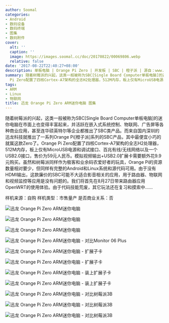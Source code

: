 ```yaml
---
author: Soomal
categories:
- Android
- 数码设备
- 数码终端
- 图集
- 数码附件
cover:
  alt: ''
  caption: ''
  image: https://images.soomal.cc/doc/20170822/00069806.webp
  relative: false
date: '2017-08-22T22:40:27+08:00'
description: 单板电脑 | Orange Pi Zero | 开发板 | SBC | 橙子派 | 源自：www.soomal.com | 版权：原创 |  平均/总评分：00.00/0
summary: 随着树莓派的兴起，这类一般被称为SBC[Single Board Computer单板电脑]的迷你电脑在市面上也变得丰富起来，例如这款Orange
  Pi Zero配置了四核Cortex-A7架构的全志H2处理器，512M内存，板上仅有MicroUSB电源、百兆有线/无线网络以及一个USB2.0接口，售价为59元人民币。
tags:
- ARM
- Linux
- 物联网
title: 迅龙 Orange Pi Zero ARM迷你电脑 图集
---
```


随着树莓派的兴起，这类一般被称为SBC[Single Board Computer单板电脑]的迷你电脑在市面上也变得丰富起来，并活跃在嵌入式系统控制、物联网、广告屏等各种商业应用，甚至连华硕英特尔等企业都推出了SBC类产品。而来自国内深圳的迅龙科技就推出了一系列Orange Pi[橙子派]系列的SBC产品，其中最便宜小巧的就属这款Zero了。Orange Pi Zero配置了四核Cortex-A7架构的全志H2处理器，512M内存，板上仅有MicroUSB电源和调试接口、百兆有线/无线网络以及一个USB2.0接口，售价为59元人民币。模拟视频输出+USB2.0扩展卡需要额外花9.9元购买。虽然和树莓派同样作为极客和业余码农爱好者的玩具，Orange Pi的资源数量相对要少，但同样有完整的Android和Linux系统和源代码可用。由于没有HDMI输出，这款廉价的SBC可能不大适合影音相关的应用，用于路由器、物联网和视频监控等应用是没有问题的。我们将首先在8月27日带来路由器应用OpenWRT的使用体验。由于代码技能荒废，其它玩法还在复习和摸索中……



样机来源：自购
样机类型：市售量产
是否商业关系：否



![迅龙 Orange Pi Zero ARM迷你电脑](https://images.soomal.cc/doc/20170822/00069795.webp)



![迅龙 Orange Pi Zero ARM迷你电脑](https://images.soomal.cc/doc/20170822/00069796.webp)



![迅龙 Orange Pi Zero ARM迷你电脑](https://images.soomal.cc/doc/20170822/00069797.webp)



![迅龙 Orange Pi Zero ARM迷你电脑 - 对比Monitor 06 Plus](https://images.soomal.cc/doc/20170822/00069798.webp)



![迅龙 Orange Pi Zero ARM迷你电脑 - 扩展子卡](https://images.soomal.cc/doc/20170822/00069799.webp)



![迅龙 Orange Pi Zero ARM迷你电脑 - 扩展子卡](https://images.soomal.cc/doc/20170822/00069800.webp)



![迅龙 Orange Pi Zero ARM迷你电脑 - 装上扩展子卡](https://images.soomal.cc/doc/20170822/00069801.webp)



![迅龙 Orange Pi Zero ARM迷你电脑 - 装上扩展子卡](https://images.soomal.cc/doc/20170822/00069802.webp)



![迅龙 Orange Pi Zero ARM迷你电脑 - 对比树莓派3B](https://images.soomal.cc/doc/20170822/00069803.webp)



![迅龙 Orange Pi Zero ARM迷你电脑 - 对比树莓派3B](https://images.soomal.cc/doc/20170822/00069804.webp)



![迅龙 Orange Pi Zero ARM迷你电脑 - 对比树莓派3B](https://images.soomal.cc/doc/20170822/00069805.webp)